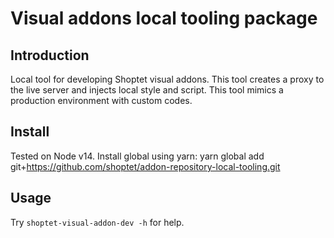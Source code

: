 # Visual addons local tooling package

## Introduction
Local tool for developing Shoptet visual addons. This tool creates a proxy to the live server and injects local style and script. This tool mimics a production environment with custom codes.

## Install
Tested on Node v14.
Install global using yarn:
yarn global add git+https://github.com/shoptet/addon-repository-local-tooling.git

## Usage
Try `shoptet-visual-addon-dev -h` for help.